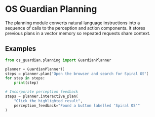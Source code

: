 # OS Guardian Planning

The planning module converts natural language instructions into a sequence of
calls to the perception and action components. It stores previous plans in a
vector memory so repeated requests share context.

## Examples

```python
from os_guardian.planning import GuardianPlanner

planner = GuardianPlanner()
steps = planner.plan("Open the browser and search for Spiral OS")
for step in steps:
    print(step)

# Incorporate perception feedback
steps = planner.interactive_plan(
    "Click the highlighted result",
    perception_feedback="Found a button labelled 'Spiral OS'"
)
```
